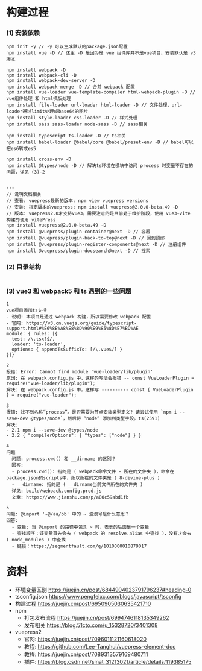 # 构建过程

### (1) 安装依赖

```
npm init -y // -y 可以生成默认的package.json配置
npm install vue -D // 这里 -D 是因为是 vue 组件库并不是vue项目，安装默认是 v3 版本

npm install webpack -D
npm install webpack-cli -D
npm install webpack-dev-server -D
npm install webpack-merge -D // 合并 webpack 配置
npm install vue-loader vue-template-compiler html-webpack-plugin -D // vue组件处理 和 html模版处理
npm install file-loader url-loader html-loader -D // 文件处理，url-loader通过limit处理成base64的图片
npm install style-loader css-loader -D // 样式处理
npm install sass sass-loader node-sass -D // sass相关

npm install typescript ts-loader -D // ts相关
npm install babel-loader @babel/core @babel/preset-env -D // babel可以把es6转成es5

npm install cross-env -D
npm install @types/node -D // 解决ts环境在模块中访问 process 时变量不存在的问题，详见 (3)-2


---
// 说明文档相关
// 查看: vuepress最新的版本: npm view vuepress versions
// 安装: 指定版本的vuepress: npm install vuepress@2.0.0-beta.49 -D
// 版本: vuepress2.0才支持vue3。需要注意的是目前处于维护阶段，使用 vue3+vite 构建的使用 vitePress
npm install vuepress@2.0.0-beta.49 -D
npm install @vuepress/plugin-container@next -D // 容器
npm install @vuepress/plugin-back-to-top@next -D // 回到顶部
npm install @vuepress/plugin-register-components@next -D // 注册组件
npm install @vuepress/plugin-docsearch@next -D // 搜索
```

### (2) 目录结构

```

```

### (3) vue3 和 webpack5 和 ts 遇到的一些问题

```
1
vue项目添加ts支持
- 说明: 本项目是通过 webpack 构建，所以需要修改 webpack 配置
- 官网: https://v3.cn.vuejs.org/guide/typescript-support.html#%E6%8E%A8%E8%8D%90%E9%85%8D%E7%BD%AE
module: { rules: [{
  test: /\.tsx?$/,
  loader: 'ts-loader',
  options: { appendTsSuffixTo: [/\.vue$/] }
}]}

2
报错: Error: Cannot find module 'vue-loader/lib/plugin'
原因: 在 webpack.config.js 中，这样的写法会报错 -- const VueLoaderPlugin = require("vue-loader/lib/plugin");
解决: 在 webpack.config.js 中，这样写 ---------- const { VueLoaderPlugin } = require("vue-loader");

3
报错: 找不到名称“process”。是否需要为节点安装类型定义? 请尝试使用 `npm i --save-dev @types/node`，然后将 “node” 添加到类型字段。ts(2591)
解决:
- 2.1 npm i --save-dev @types/node
- 2.2 { "compilerOptions": { "types": ["node"] } }

4
问题
  问题: process.cwd() 和 __dirname 的区别？
  回答:
  - process.cwd(): 指的是 ( webpack命令文件 - 所在的文件夹 )，命令在 package.json的scripts中，所以所在的文件夹是 ( 8-divine-plus )
  - __dirname: 指的是 ( __dirname当前文件所在的文件夹 )
  详见: build/webpack.config.prod.js
  文章: https://www.jianshu.com/p/a80c59abd1fb

5
问题: @import '~@/aa/bb' 中的 ~ 波浪号是什么意思？
回答:
  - 变量: 当 @import 的路径中包含 ~ 时，表示的后面是一个变量
  - 查找顺序：该变量首先会去 ( webpack 的 resolve.alias 中查找 )，没有才会去 ( node_modules ) 中查找
  - 链接：https://segmentfault.com/q/1010000010879017
```

# 资料

- 环境变量区别 https://juejin.cn/post/6844904023791796237#heading-0
- tsconfig.json https://www.pengfeixc.com/blogs/javascript/tsconfig
- 构建过程 https://juejin.cn/post/6950905030635421710
- npm
  - 打包发布流程 https://juejin.cn/post/6994746118135349262
  - 发布相关 https://blog.51cto.com/u_15328720/3401308
- vuepress2
  - 官网: https://juejin.cn/post/7096011121160618020
  - 教程: https://github.com/Lee-Tanghui/vuepress-element-doc
  - 教程: https://juejin.cn/post/7089313579169480711
  - 插件: https://blog.csdn.net/sinat_31213021/article/details/119385175
